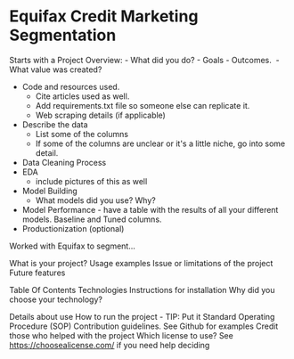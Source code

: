 # Equifax Credit Marketing Segmentation

Starts with a Project Overview: 
	- What did you do?
	- Goals 
	- Outcomes. 
	- What value was created?
- Code and resources used. 
	- Cite articles used as well. 
	- Add requirements.txt file so someone else can replicate it.
	- Web scraping details (if applicable)
- Describe the data
	- List some of the columns
	- If some of the columns are unclear or it's a little niche, go into some detail. 
- Data Cleaning Process
- EDA
	- include pictures of this as well
- Model Building
	- What models did you use? Why?
- Model Performance - have a table with the results of all your different models. Baseline and Tuned columns.
- Productionization (optional)




Worked with Equifax to segment...

What is your project?
Usage examples
Issue or limitations of the project
Future features

Table Of Contents
Technologies
Instructions for installation
Why did you choose your technology?

Details about use
How to run the project - TIP: Put it Standard Operating Procedure (SOP)
Contribution guidelines. See Github for examples
Credit those who helped with the project
Which license to use? See https://choosealicense.com/ if you need help deciding

